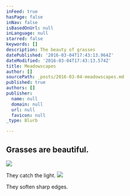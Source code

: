 ```yaml
---
inFeed: true
hasPage: false
inNav: false
isBasedOnUrl: null
inLanguage: null
starred: false
keywords: []
description: The beauty of grasses
datePublished: '2016-03-04T17:43:13.964Z'
dateModified: '2016-03-04T17:43:13.574Z'
title: Meadowscapes
author: []
sourcePath: _posts/2016-03-04-meadowscapes.md
published: true
authors: []
publisher:
  name: null
  domain: null
  url: null
  favicon: null
_type: Blurb

---
```

## Grasses are beautiful.
![](https://the-grid-user-content.s3-us-west-2.amazonaws.com/2d343785-0cfc-44ae-a0f1-39ea2cfb2f22.jpg)

They catch the light.
![](https://the-grid-user-content.s3-us-west-2.amazonaws.com/694ff2d5-3df9-45b0-a3f3-baf5fc9f0f11.jpg)

They soften sharp edges.